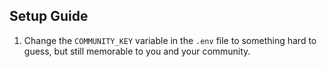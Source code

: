 ## Setup Guide

1. Change the `COMMUNITY_KEY` variable in the `.env` file to something hard to guess, but still memorable to you and your community.  
